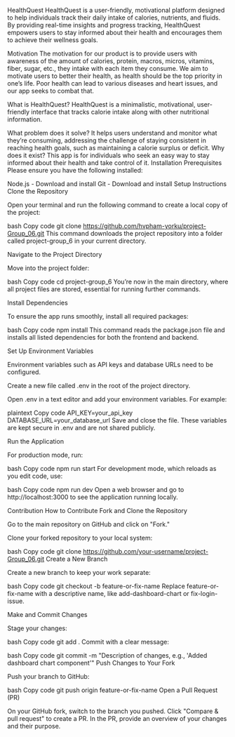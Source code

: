 HealthQuest
HealthQuest is a user-friendly, motivational platform designed to help individuals track their daily intake of calories, nutrients, and fluids. By providing real-time insights and progress tracking, HealthQuest empowers users to stay informed about their health and encourages them to achieve their wellness goals.

Motivation
The motivation for our product is to provide users with awareness of the amount of calories, protein, macros, micros, vitamins, fiber, sugar, etc., they intake with each item they consume. We aim to motivate users to better their health, as health should be the top priority in one’s life. Poor health can lead to various diseases and heart issues, and our app seeks to combat that.

What is HealthQuest?
HealthQuest is a minimalistic, motivational, user-friendly interface that tracks calorie intake along with other nutritional information.

What problem does it solve? It helps users understand and monitor what they’re consuming, addressing the challenge of staying consistent in reaching health goals, such as maintaining a calorie surplus or deficit.
Why does it exist? This app is for individuals who seek an easy way to stay informed about their health and take control of it.
Installation
Prerequisites
Please ensure you have the following installed:

Node.js - Download and install
Git - Download and install
Setup Instructions
Clone the Repository

Open your terminal and run the following command to create a local copy of the project:

bash
Copy code
git clone https://github.com/hvpham-yorku/project-Group_06.git
This command downloads the project repository into a folder called project-group_6 in your current directory.

Navigate to the Project Directory

Move into the project folder:

bash
Copy code
cd project-group_6
You’re now in the main directory, where all project files are stored, essential for running further commands.

Install Dependencies

To ensure the app runs smoothly, install all required packages:

bash
Copy code
npm install
This command reads the package.json file and installs all listed dependencies for both the frontend and backend.

Set Up Environment Variables

Environment variables such as API keys and database URLs need to be configured.

Create a new file called .env in the root of the project directory.

Open .env in a text editor and add your environment variables. For example:

plaintext
Copy code
API_KEY=your_api_key
DATABASE_URL=your_database_url
Save and close the file. These variables are kept secure in .env and are not shared publicly.

Run the Application

For production mode, run:

bash
Copy code
npm run start
For development mode, which reloads as you edit code, use:

bash
Copy code
npm run dev
Open a web browser and go to http://localhost:3000 to see the application running locally.

Contribution
How to Contribute
Fork and Clone the Repository

Go to the main repository on GitHub and click on "Fork."

Clone your forked repository to your local system:

bash
Copy code
git clone https://github.com/your-username/project-Group_06.git
Create a New Branch

Create a new branch to keep your work separate:

bash
Copy code
git checkout -b feature-or-fix-name
Replace feature-or-fix-name with a descriptive name, like add-dashboard-chart or fix-login-issue.

Make and Commit Changes

Stage your changes:

bash
Copy code
git add .
Commit with a clear message:

bash
Copy code
git commit -m "Description of changes, e.g., 'Added dashboard chart component'"
Push Changes to Your Fork

Push your branch to GitHub:

bash
Copy code
git push origin feature-or-fix-name
Open a Pull Request (PR)

On your GitHub fork, switch to the branch you pushed.
Click "Compare & pull request" to create a PR. In the PR, provide an overview of your changes and their purpose.


